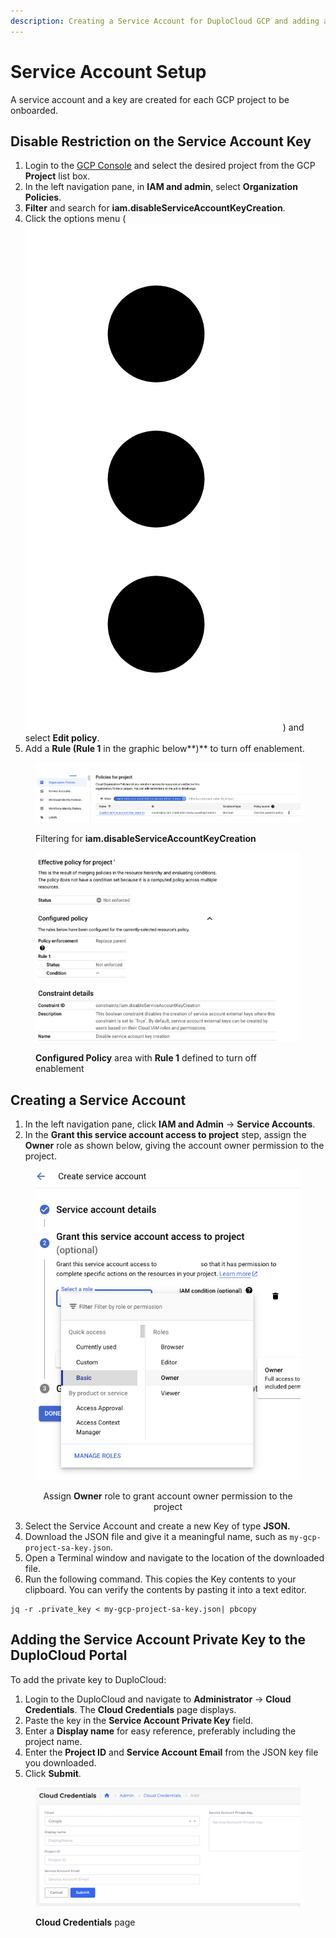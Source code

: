```yaml
---
description: Creating a Service Account for DuploCloud GCP and adding a private key
---
```


# Service Account Setup

A service account and a key are created for each GCP project to be onboarded.&#x20;

## Disable Restriction on the Service Account Key

1. Login to the [GCP Console](http://console.cloud.google.com/) and select the desired project from the GCP **Project** list box.&#x20;
2. In the left navigation pane, in **IAM and admin**, select **Organization Policies**.&#x20;
3. **Filter** and search for **iam.disableServiceAccountKeyCreation**.&#x20;
4. Click the options menu ( <img src="../../.gitbook/assets/Kabab_three_Vertical_dots.png" alt="" data-size="line"> ) and select **Edit policy**.&#x20;
5. Add a **Rule (Rule 1** in the graphic below**)** to turn off enablement.

<figure><img src="../../.gitbook/assets/GCP_pol1.png" alt=""><figcaption><p>Filtering for <strong>iam.disableServiceAccountKeyCreation</strong></p></figcaption></figure>

<figure><img src="../../.gitbook/assets/GCP_pol2.png" alt=""><figcaption><p><strong>Configured Policy</strong> area with <strong>Rule 1</strong> defined to turn off enablement</p></figcaption></figure>

## Creating a Service Account

1. In the left navigation pane, click **IAM and Admin** -> **Service Accounts**.
2. In the **Grant this service account access to project** step, assign the **Owner** role as shown below, giving the account owner permission to the project.

<div align="center">

<figure><img src="../../.gitbook/assets/image (436).png" alt=""><figcaption><p>Assign <strong>Owner</strong> role to grant account owner permission to the project</p></figcaption></figure>

</div>

3. Select the Service Account and create a new Key of type **JSON.**
4. Download the JSON file and give it a meaningful name, such as `my-gcp-project-sa-key.json`.&#x20;
5. Open a Terminal window and navigate to the location of the downloaded file.&#x20;
6. Run the following command.  This copies the Key contents to your clipboard. You can verify the contents by pasting it into a text editor.&#x20;

```shell-session
jq -r .private_key < my-gcp-project-sa-key.json| pbcopy
```

## Adding the Service Account Private Key to the DuploCloud Portal

To add the private key to DuploCloud:&#x20;

1. Login to the DuploCloud and navigate to **Administrator** -> **Cloud Credentials**. The **Cloud Credentials** page displays.
2. Paste the key in the **Service Account Private Key** field.
3. Enter a **Display name** for easy reference, preferably including the project name.
4. Enter the **Project ID** and **Service Account Email** from the JSON key file you downloaded.
5. Click **Submit**. &#x20;

<figure><img src="../../.gitbook/assets/image (437).png" alt=""><figcaption><p><strong>Cloud Credentials</strong> page</p></figcaption></figure>
